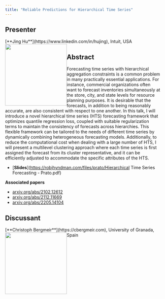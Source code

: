 ```yaml
---
title: "Reliable Predictions for Hierarchical Time Series"
---
```


## Presenter

<div class = "figure">
[**Jing Hu**](https://www.linkedin.com/in/hujing), Intuit, USA
<img src="/img/jing.png"  width=200px height=200px style="float:left">
</div>

## Abstract

Forecasting time series with hierarchical aggregation constraints is a common problem in many practically essential applications. For instance, commercial organizations often want to forecast inventories simultaneously at the store, city, and state levels for resource planning purposes. It is desirable that the forecasts, in addition to being reasonably accurate, are also consistent with respect to one another. In this talk, I will introduce a novel hierarchical time series (HTS) forecasting framework that optimizes quantile regression loss, coupled with suitable regularization terms to maintain the consistency of forecasts across hierarchies. This flexible framework can be tailored to the needs of different time series by dynamically combining heterogeneous forecasting models. Additionally, to reduce the computational cost when dealing with a large number of HTS, I will present a multilevel clustering approach where each time series is first assigned the forecast from its cluster representative, and it can be efficiently adjusted to accommodate the specific attributes of the HTS.

* [**Slides**](https://robjhyndman.com/files/prato/Hierarchical Time Series Forecasting - Prato.pdf)

**Associated papers**

* [arxiv.org/abs/2102.12612](https://arxiv.org/abs/2102.12612)
* [arxiv.org/abs/2112.11669](https://arxiv.org/abs/2112.11669)
* [arxiv.org/abs/2205.14104](https://arxiv.org/abs/2205.14104)


## Discussant

<div class = "figure">
[**Christoph Bergmeir**](https://cbergmeir.com), University of Granada, Spain
<img src=/img/christoph.png  width=200px height=200px style="float:left">
</div>
